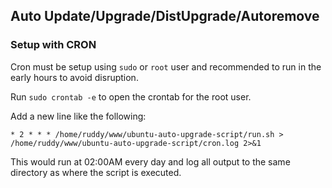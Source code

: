 ## Auto Update/Upgrade/DistUpgrade/Autoremove

### Setup with CRON
Cron must be setup using `sudo` or `root` user and recommended to run in the early hours to avoid disruption.

Run `sudo crontab -e` to open the crontab for the root user.

Add a new line like the following: 

`* 2 * * * /home/ruddy/www/ubuntu-auto-upgrade-script/run.sh > /home/ruddy/www/ubuntu-auto-upgrade-script/cron.log 2>&1` 

This would run at 02:00AM every day and log all output to the same directory as where the script is executed.